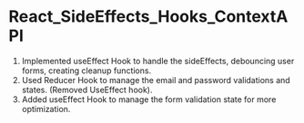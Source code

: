 # React_SideEffects_Hooks_ContextAPI

1. Implemented useEffect Hook to handle the sideEffects, debouncing user forms, creating cleanup functions.
2. Used Reducer Hook to manage the email and password validations and states. (Removed UseEffect hook).
3. Added useEffect Hook to manage the form validation state for more optimization.

